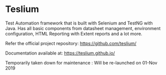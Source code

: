 # Teslium
Test Automation framework that is built with Selenium and TestNG with Java. Has all basic components from datasheet management, environment configuration, HTML Reporting with Extent reports and a lot more. 

Refer the official project repository:
https://github.com/teslium/

Documentation available at:
https://teslium.github.io/

Temporarily taken down for maintenance : Will be re-launched on 01-Nov 2019


